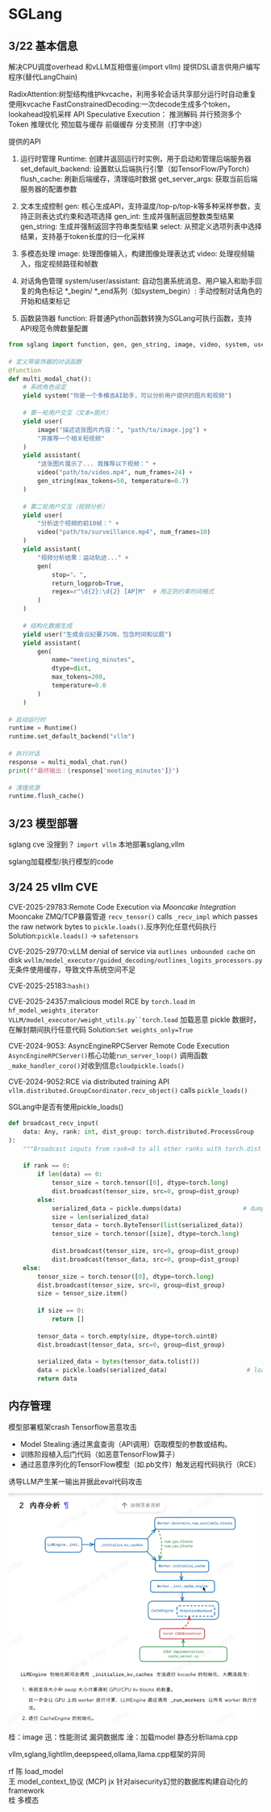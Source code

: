 # SGLang
## 3/22 基本信息
解决CPU调度overhead 和vLLM互相借鉴(import vllm)
提供DSL语言供用户编写程序(替代LangChain)

RadixAttention:树型结构维护kvcache，利用多轮会话共享部分运行时自动重复使用kvcache
FastConstrainedDecoding:一次decode生成多个token，lookahead投机采样
API Speculative Execution：
推测解码 并行预测多个 Token
推理优化 预加载与缓存
前缀缓存 分支预测（打字中途）

提供的API
1. 运行时管理
Runtime: 创建并返回运行时实例，用于启动和管理后端服务器
set_default_backend: 设置默认后端执行引擎（如TensorFlow/PyTorch）
flush_cache: 刷新后端缓存，清理临时数据
get_server_args: 获取当前后端服务器的配置参数

2. 文本生成控制
gen: 核心生成API，支持温度/top-p/top-k等多种采样参数，支持正则表达式约束和选项选择
gen_int: 生成并强制返回整数类型结果
gen_string: 生成并强制返回字符串类型结果
select: 从预定义选项列表中选择结果，支持基于token长度的归一化采样

3. 多模态处理
image: 处理图像输入，构建图像处理表达式
video: 处理视频输入，指定视频路径和帧数

4. 对话角色管理
system/user/assistant: 自动包裹系统消息、用户输入和助手回复的角色标记
*_begin/ *_end系列（如system_begin）: 手动控制对话角色的开始和结束标记

5. 函数装饰器
function: 将普通Python函数转换为SGLang可执行函数，支持API规范令牌数量配置
```python
from sglang import function, gen, gen_string, image, video, system, user, assistant, Runtime

# 定义带装饰器的对话函数
@function
def multi_modal_chat():
    # 系统角色设定
    yield system("你是一个多模态AI助手，可以分析用户提供的图片和视频")

    # 第一轮用户交互（文本+图片）
    yield user(
        image("描述这张图片内容：", "path/to/image.jpg") + 
        "并推荐一个相关短视频"
    )
    yield assistant(
        "这张图片展示了... 我推荐以下视频：" + 
        video("path/to/video.mp4", num_frames=24) + 
        gen_string(max_tokens=50, temperature=0.7)
    )

    # 第二轮用户交互（视频分析）
    yield user(
        "分析这个视频的前10帧：" + 
        video("path/to/surveillance.mp4", num_frames=10)
    )
    yield assistant(
        "视频分析结果：运动轨迹..." + 
        gen(
            stop="。", 
            return_logprob=True,
            regex=r"\d{2}:\d{2} [AP]M"  # 用正则约束时间格式
        )
    )

    # 结构化数据生成
    yield user("生成会议纪要JSON，包含时间和议题")
    yield assistant(
        gen(
            name="meeting_minutes",
            dtype=dict,
            max_tokens=200,
            temperature=0.0
        )
    )

# 启动运行时
runtime = Runtime()
runtime.set_default_backend("vllm")

# 执行对话
response = multi_modal_chat.run()
print(f"最终输出：{response['meeting_minutes']}")

# 清理资源
runtime.flush_cache()
```
## 3/23 模型部署
sglang cve
没搜到？
`import vllm`
本地部署sglang,vllm

sglang加载模型/执行模型的code

## 3/24 25 vllm CVE

CVE-2025-29783:Remote Code Execution via *Mooncake Integration*
Mooncake ZMQ/TCP暴露管道 
`recv_tensor()` calls `_recv_impl` which passes the raw network bytes to `pickle.loads()`.反序列化任意代码执行
Solution:`pickle.loads()` -> `safetensors`

CVE-2025-29770:vLLM denial of service via `outlines unbounded cache` on disk
`wvllm/model_executor/guided_decoding/outlines_logits_processors.py`无条件使用缓存，导致文件系统空间不足

CVE-2025-25183:`hash()`

CVE-2025-24357:malicious model RCE by `torch.load` in `hf_model_weights_iterator`
`VLLM/model_executor/weight_utils.py``torch.load` 加载恶意 pickle 数据时，在解封期间执行任意代码
Solution:`Set weights_only=True`

CVE-2024-9053: AsyncEngineRPCServer Remote Code Execution
`AsyncEngineRPCServer()`核心功能`run_server_loop()` 调用函数 `_make_handler_coro()`对收到信息`cloudpickle.loads()`

CVE-2024-9052:RCE via distributed training API
`vllm.distributed.GroupCoordinator.recv_object()` calls `pickle_loads()`

SGLang中是否有使用pickle_loads()
```python
def broadcast_recv_input(
    data: Any, rank: int, dist_group: torch.distributed.ProcessGroup
):
    """Broadcast inputs from rank=0 to all other ranks with torch.dist backend."""

    if rank == 0:
        if len(data) == 0:
            tensor_size = torch.tensor([0], dtype=torch.long)
            dist.broadcast(tensor_size, src=0, group=dist_group)
        else:
            serialized_data = pickle.dumps(data)                 # dump
            size = len(serialized_data)
            tensor_data = torch.ByteTensor(list(serialized_data))
            tensor_size = torch.tensor([size], dtype=torch.long)

            dist.broadcast(tensor_size, src=0, group=dist_group)
            dist.broadcast(tensor_data, src=0, group=dist_group)
    else:
        tensor_size = torch.tensor([0], dtype=torch.long)
        dist.broadcast(tensor_size, src=0, group=dist_group)
        size = tensor_size.item()

        if size == 0:
            return []

        tensor_data = torch.empty(size, dtype=torch.uint8)
        dist.broadcast(tensor_data, src=0, group=dist_group)

        serialized_data = bytes(tensor_data.tolist())
        data = pickle.loads(serialized_data)                      # load
        return data
```






## 内存管理
模型部署框架crash
Tensorflow恶意攻击
- Model Stealing:通过黑盒查询（API调用）窃取模型的参数或结构。
- 训练阶段植入后门代码（如恶意TensorFlow算子）
- 通过恶意序列化的TensorFlow模型（如.pb文件）触发远程代码执行（RCE）    
  

诱导LLM产生某一输出并据此eval代码攻击

![alt text](image.png)

桂：image 
迅：性能测试 漏洞数据库
淦：加载model 静态分析llama.cpp

vllm,sglang,lightllm,deepspeed,ollama,llama.cpp框架的异同



rf 陈 load_model  
王 model_context_协议 (MCP)
jx 针对aisecurity幻觉的数据库构建自动化的framework       
桂 多模态

